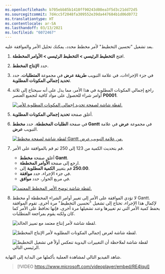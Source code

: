 ```yaml
---
ms.openlocfilehash: b705ebb85b1410ff90243d08ea3f5d3c21dd72d5
ms.sourcegitcommit: 7d4cc5f2048fa309552e39da447684b1d06d0772
ms.translationtype: HT
ms.contentlocale: ar-SA
ms.lasthandoff: 03/13/2021
ms.locfileid: "6072467"
---
```

بعد تشغيل "تحسين التخطيط" لأمر مخطط محدد، يمكنك تحليل الأمر والموافقة عليه.

1.  افتح **التخطيط الرئيسي > التخطيط الرئيسي > الأوامر المخططة**.
2.  حدد **الإنتاج المخطط**. 
3.  في جزء الإجراءات، في علامة التبويب **طريقة عرض** في مجموعة **المتطلبات**، حدد **تحديد إجمالي المكونات المطلوبة**.
4.  راجع إجمالي المكونات المطلوبة في هذا الأمر، مما يدل على أنه سيحتاج إلى ثلاثة أوامر شراء للحصول على مواد كافية لتجميع العنصر **P0001**.

    [ ![لقطة شاشة لصفحة تحديد إجمالي المكونات المطلوبة للأمر.](../media/explosion-ss.png) ](../media/explosion-ss.png#lightbox)

5.  أغلق صفحة **تحديد إجمالي المكونات المطلوبة**.
6.  في صفحة **الطلبات المخططة**، حدد **مخطط Gantt** في مجموعة **عرض** في علامة التبويب **عرض**. 

    [ ![لقطة شاشة لصفحة مخطط Gantt من علامة التبويب عرض.](../media/gantt-chart-ss.png) ](../media/gantt-chart-ss.png#lightbox)

7.  قم بتحديث الكمية من 123 إلى 250 ثم قم بالموافقة على الأمر.
    - أغلق صفحة **مخطط Gantt**. 
    - ارجع إلى صفحة **الأوامر المخططة**. 
    - قم بتغيير **الكمية المطلوبة** إلى **‎‎250.00**.
    - في جزء الإجراء، حدد **موافقة**. 
    - في مربع الحوار، حدد **موافق**.

    [ ![لقطة شاشة توضح الأمر المخطط المعتمد.](../media/approved-planned-order-ssm.png) ](../media/approved-planned-order-ssm.png#lightbox)

8.  لا تؤدي الموافقة على الأمر إلى تغيير أوامر الشراء المخططة أو مخطط Gantt. لإكمال هذا الإجراء، تحتاج إلى تشغيل "تحسين التخطيط" مرة أخرى. تقوم الموافقة بحفظ كمية الأمر التي تم تغييرها وعند تشغيلها مرة أخرى، فإنها تحافظ على الأمر كما كان ولكنه يقوم بمراجعة المتطلبات. 

    ![لقطة شاشة لأمر إنتاج معتمد مع تمييز الحالة.](../media/approved-production-1-ssm.png)

    ![لقطة شاشة لعرض إجمالي المكونات المطلوبة لأمر الإنتاج المخطط.](../media/production-order-explosion-ss.png)

    ![لقطة شاشة لملاحظة أن التغييرات اليدوية تنعكس أولاً في تشغيل التخطيط الرئيسي التالي.](../media/manual-change-ss.png)

شاهد الفيديو التالي لمشاهدة العملية بأكملها من البداية إلى النهاية. 

 > [!VIDEO https://www.microsoft.com/videoplayer/embed/RE4IquI]